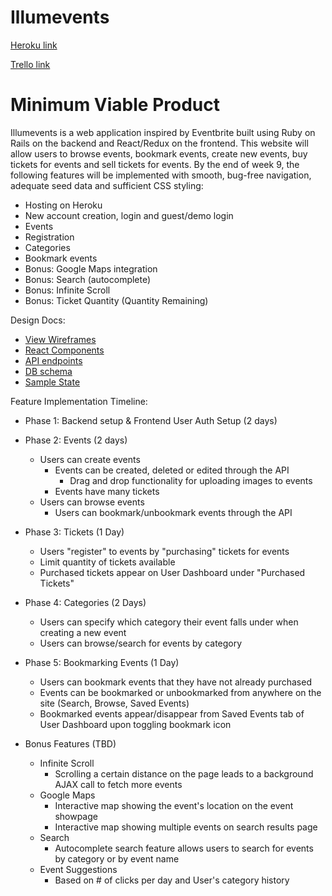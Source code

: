 # Illumevents


[Heroku link][heroku]

[Trello link][trello]

[heroku]: http://www.herokuapp.com
[trello]: https://trello.com/b/cInq0Wn4


# Minimum Viable Product
  Illumevents is a web application inspired by Eventbrite built using Ruby on Rails on the backend and React/Redux on the frontend. This website will allow users to browse events, bookmark events, create new events, buy tickets for events and sell tickets for events. By the end of week 9, the following features will be implemented with smooth, bug-free navigation, adequate seed data and sufficient CSS styling:

  - Hosting on Heroku
  - New account creation, login and guest/demo login
  - Events
  - Registration
  - Categories  
  - Bookmark events
  - Bonus: Google Maps integration
  - Bonus: Search (autocomplete)
  - Bonus: Infinite Scroll
  - Bonus: Ticket Quantity (Quantity Remaining)

  Design Docs:
  * [View Wireframes][wireframes]
  * [React Components][components]
  * [API endpoints][api-endpoints]
  * [DB schema][schema]
  * [Sample State][sample-state]

  [wireframes]: ./Wireframes/
  [components]: ./react_component_hierarchy.md
  [sample-state]: ./sample_state.md
  [api-endpoints]: ./api-endpoints.md
  [schema]: ./schema.md



  Feature Implementation Timeline:

  * Phase 1: Backend setup & Frontend User Auth Setup (2 days)
  * Phase 2: Events (2 days)
    * Users can create events
      * Events can be created, deleted or edited through the API
          * Drag and drop functionality for uploading images to events
      * Events have many tickets
    * Users can browse events
      * Users can bookmark/unbookmark events through the API
  * Phase 3: Tickets (1 Day)    
    * Users "register" to events by "purchasing" tickets for events
    * Limit quantity of tickets available
    * Purchased tickets appear on User Dashboard under "Purchased Tickets"

  * Phase 4: Categories (2 Days)
    * Users can specify which category their event falls under when creating a new event
    * Users can browse/search for events by category

  * Phase 5: Bookmarking Events (1 Day)
    * Users can bookmark events that they have not already purchased
    * Events can be bookmarked or unbookmarked from anywhere on the site (Search, Browse, Saved Events)
    * Bookmarked events appear/disappear from Saved Events tab of User Dashboard upon toggling bookmark icon

  * Bonus Features (TBD)
    * Infinite Scroll
      * Scrolling a certain distance on the page leads to a background AJAX call to fetch more events
    * Google Maps
      * Interactive map showing the event's location on the event showpage
      * Interactive map showing multiple events on search results page
    * Search
      * Autocomplete search feature allows users to search for events by category or by event name
    * Event Suggestions
      * Based on # of clicks per day and User's category history
